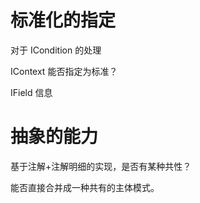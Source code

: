# 标准化的指定

对于 ICondition 的处理

IContext 能否指定为标准？

IField 信息

# 抽象的能力

基于注解+注解明细的实现，是否有某种共性？

能否直接合并成一种共有的主体模式。


